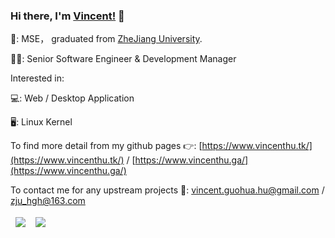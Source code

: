 ### Hi there, I'm [Vincent!](https://babyknight.github.io/) 👋

🏫: MSE， graduated from [ZheJiang University](https://www.zju.edu.cn/).

👨‍💻: Senior Software Engineer & Development Manager

Interested in:

💻: Web / Desktop Application

🖥️: Linux Kernel

To find more detail from my github pages 👉: [https://www.vincenthu.tk/](https://www.vincenthu.tk/) / [https://www.vincenthu.ga/](https://www.vincenthu.ga/)

To contact me for any upstream projects 📧: vincent.guohua.hu@gmail.com / zju_hgh@163.com





<!--
**BabyKnight/BabyKnight** is a ✨ _special_ ✨ repository because its `README.md` (this file) appears on your GitHub profile.

Here are some ideas to get you started:

- 🔭 I’m currently working on ...
- 🌱 I’m currently learning ...
- 👯 I’m looking to collaborate on ...
- 🤔 I’m looking for help with ...
- 💬 Ask me about ...
- 📫 How to reach me: ...
- 😄 Pronouns: ...
- ⚡ Fun fact: ...
-->
<table>
    <tr style="border:hidden">
        <td width=50%>
            <center><img src="https://github-readme-stats.vercel.app/api?username=babyknight&show_icons=true&hide_border=true&theme=radical" ></center>
        </td>
        <td width=50%>
            <center><img src="https://github-readme-stats.vercel.app/api/top-langs/?username=babyknight&layout=compact&theme=radical" ></center>
        </td>
    </tr>
</table>
